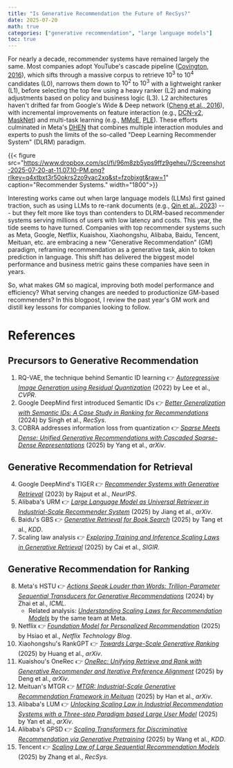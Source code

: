 ```yaml
---
title: "Is Generative Recommendation the Future of RecSys?"
date: 2025-07-20
math: true
categories: ["generative recommendation", "large language models"]
toc: true
---
```


For nearly a decade, recommender systems have remained largely the same. Most companies adopt YouTube's cascade pipeline ([Covington, 2016](https://research.google.com/pubs/archive/45530.pdf)), which sifts through a massive corpus to retrieve $10^3$ to $10^4$ candidates (L0), narrows them down to $10^2$ to $10^3$ with a lightweight ranker (L1), before selecting the top few using a heavy ranker (L2) and making adjustments based on policy and business logic (L3). L2 architectures haven't drifted far from Google's Wide & Deep network ([Cheng et al., 2016](https://arxiv.org/abs/1606.07792)), with incremental improvements on feature interaction (e.g., [DCN-v2](https://arxiv.org/abs/2008.13535), [MaskNet](https://arxiv.org/abs/2102.07619)) and multi-task learning (e.g., [MMoE](https://arxiv.org/abs/2311.09580), [PLE](https://dl.acm.org/doi/abs/10.1145/3383313.3412236)). These efforts culminated in Meta's [DHEN](https://arxiv.org/abs/2203.11014) that combines multiple interaction modules and experts to push the limits of the so-called "Deep Learning Recommender System" (DLRM) paradigm.


{{< figure src="https://www.dropbox.com/scl/fi/96m8zb5yps9ffz9geheu7/Screenshot-2025-07-20-at-11.07.10-PM.png?rlkey=q4xtbxt3r50okrs2zo9vac2xq&st=fzobjxgt&raw=1" caption="Recommender Systems." width="1800">}}

Interesting works came out when large language models (LLMs) first gained traction, such as using LLMs to re-rank documents (e.g., [Qin et al., 2023](https://arxiv.org/pdf/2306.17563)) --- but they felt more like toys than contenders to DLRM-based recommender systems serving millions of users with low latency and costs. This year, the tide seems to have turned. Companies with top recommender systems such as Meta, Google, Netflix, Kuaishou, Xiaohongshu, Alibaba, Baidu, Tencent, Meituan, etc. are embracing a new "Generative Recommendation" (GM) paradigm, reframing recommendation as a generative task, akin to token prediction in language. This shift has delivered the biggest model performance and business metric gains these companies have seen in years. 

So, what makes GM so magical, improving both model performance and efficiency? What serving changes are needed to productionize GM-based recommenders? In this blogpost, I review the past year's GM work and distill key lessons for companies looking to follow.


<!--more-->

# References
## Precursors to Generative Recommendation
1. RQ-VAE, the technique behind Semantic ID learning 👉 [*Autoregressive Image Generation using Residual Quantization*](https://arxiv.org/abs/2203.01941) (2022) by Lee et al., *CVPR*.
2. Google DeepMind first introduced Semantic IDs 👉 [*Better Generalization with Semantic IDs: A Case Study in Ranking for Recommendations*](https://dl.acm.org/doi/abs/10.1145/3640457.3688190) (2024) by Singh et al., *RecSys*.
3. COBRA addresses information loss from quantization 👉 [*Sparse Meets Dense: Unified Generative Recommendations with Cascaded Sparse-Dense Representations*](https://arxiv.org/abs/2503.02453) (2025) by Yang et al., *arXiv*.

## Generative Recommendation for Retrieval
4. Google DeepMind's TIGER 👉 [*Recommender Systems with Generative Retrieval*](https://proceedings.neurips.cc/paper_files/paper/2023/hash/20dcab0f14046a5c6b02b61da9f13229-Abstract-Conference.html) (2023) by Rajput et al., *NeurIPS*.
5. Alibaba's URM 👉 [*Large Language Model as Universal Retriever in Industrial-Scale Recommender System*](https://arxiv.org/abs/2502.03041) (2025) by Jiang et al., *arXiv*.
6. Baidu's GBS 👉 [*Generative Retrieval for Book Search*](https://arxiv.org/abs/2501.11034) (2025) by Tang et al., *KDD*.
7. Scaling law analysis 👉 [*Exploring Training and Inference Scaling Laws in Generative Retrieval*](https://dl.acm.org/doi/abs/10.1145/3726302.3729973) (2025) by Cai et al., *SIGIR*.

## Generative Recommendation for Ranking
8. Meta's HSTU 👉 [*Actions Speak Louder than Words: Trillion-Parameter Sequential Transducers for Generative Recommendations*](https://arxiv.org/abs/2402.17152) (2024) by Zhai et al., *ICML*.
   - Related analysis: [*Understanding Scaling Laws for Recommendation Models*](https://arxiv.org/abs/2208.08489) by the same team at Meta.
9. Netflix 👉 [*Foundation Model for Personalized Recommendation*](https://netflixtechblog.com/foundation-model-for-personalized-recommendation-1a0bd8e02d39) (2025) by  Hsiao et al., *Netflix Technology Blog*.
10. Xiaohongshu's RankGPT 👉 [*Towards Large-Scale Generative Ranking*](https://arxiv.org/abs/2505.04180) (2025) by Huang et al., *arXiv*.
11. Kuaishou's OneRec 👉 [*OneRec: Unifying Retrieve and Rank with Generative Recommender and Iterative Preference Alignment*](https://arxiv.org/abs/2502.18965) (2025) by Deng et al., *arXiv*.
12. Meituan's MTGR 👉 [*MTGR: Industrial-Scale Generative Recommendation Framework in Meituan*](https://arxiv.org/abs/2505.18654) (2025) by Han et al., *arXiv*.
13. Alibaba's LUM 👉 [*Unlocking Scaling Law in Industrial Recommendation Systems with a Three-step Paradigm based Large User Model*](https://arxiv.org/abs/2502.08309) (2025) by Yan et al., *arXiv*.
14. Alibaba's GPSD 👉 [*Scaling Transformers for Discriminative Recommendation via Generative Pretraining*](https://arxiv.org/abs/2506.03699) (2025) by Wang et al., *KDD*.
15. Tencent 👉 [*Scaling Law of Large Sequential Recommendation Models*](https://dl.acm.org/doi/abs/10.1145/3640457.3688129) (2025) by Zhang et al., *RecSys*.
